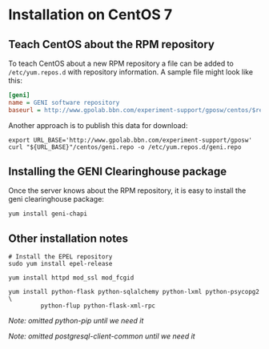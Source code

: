 Installation on CentOS 7
========================

Teach CentOS about the RPM repository
-------------------------------------

To teach CentOS about a new RPM repository a file can be added to
`/etc/yum.repos.d` with repository information. A sample file
might look like this:

```INI
[geni]
name = GENI software repository
baseurl = http://www.gpolab.bbn.com/experiment-support/gposw/centos/$releasever/os/$basearch/
```

Another approach is to publish this data for download:
```Shell
export URL_BASE='http://www.gpolab.bbn.com/experiment-support/gposw'
curl "${URL_BASE}"/centos/geni.repo -o /etc/yum.repos.d/geni.repo
```

Installing the GENI Clearinghouse package
-----------------------------------------

Once the server knows about the RPM repository, it is easy to 
install the geni clearinghouse package:

```Shell
yum install geni-chapi
```

Other installation notes
------------------------

```Shell
# Install the EPEL repository
sudo yum install epel-release

yum install httpd mod_ssl mod_fcgid

yum install python-flask python-sqlalchemy python-lxml python-psycopg2 \
         python-flup python-flask-xml-rpc
```

*Note: omitted python-pip until we need it*

*Note: omitted postgresql-client-common until we need it*
